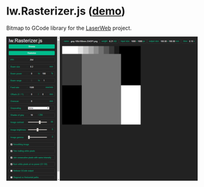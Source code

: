 # lw.Rasterizer.js ([demo](https://lautr3k.github.io/lw.Rasterizer.js/))
Bitmap to GCode library for the [LaserWeb](https://github.com/LaserWeb/LaserWeb3) project.

![Screenshot](/screenshot.png?raw=true)
